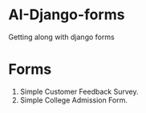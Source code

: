 # AI-Django-forms
Getting along with django forms
# Forms 
 1. Simple Customer Feedback Survey.
 2. Simple College Admission Form.
